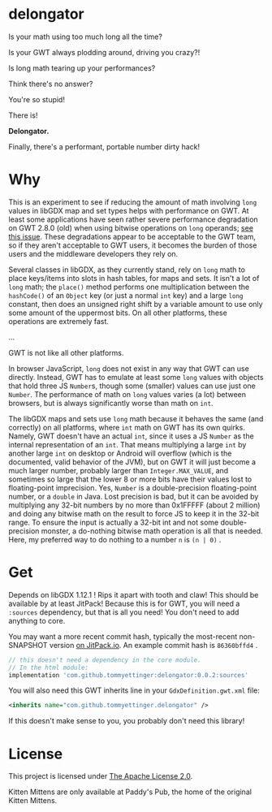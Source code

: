 # delongator

Is your math using too much long all the time?

Is your GWT always plodding around, driving you crazy?!

Is long math tearing up your performances?

Think there's no answer?

You're so stupid!

There is!

**Delongator.**

Finally, there's a performant, portable number dirty hack!

# Why

This is an experiment to see if reducing the amount of math
involving `long` values in libGDX map and set types helps
with performance on GWT. At least some applications have seen
rather severe performance degradation on GWT 2.8.0 (old) when
using bitwise operations on `long` operands;
[see this issue](https://github.com/gwtproject/gwt/issues/9398).
These degradations appear to be acceptable to the GWT team, so
if they aren't acceptable to GWT users, it becomes the burden
of those users and the middleware developers they rely on.

Several classes in libGDX, as they currently stand, rely on
`long` math to place keys/items into slots in hash tables, for
maps and sets. It isn't a lot of `long` math; the `place()`
method performs one multiplication between the `hashCode()` of
an `Object` key (or just a normal `int` key) and a large `long`
constant, then does an unsigned right shift by a variable
amount to use only some amount of the uppermost bits. On all
other platforms, these operations are extremely fast.

...

GWT is not like all other platforms.

In browser JavaScript, `long` does not exist in any way that
GWT can use directly. Instead, GWT has to emulate at least some
`long` values with objects that hold three JS `Number`s, though
some (smaller) values can use just one `Number`. The performance
of math on `long` values varies (a lot) between browsers, but is
always significantly worse than math on `int`.

The libGDX maps and sets use `long` math because it behaves the
same (and correctly) on all platforms, where `int` math on GWT
has its own quirks. Namely, GWT doesn't have an actual `int`,
since it uses a JS `Number` as the internal representation of
an `int`. That means multiplying a large `int` by another large
`int` on desktop or Android will overflow (which is the
documented, valid behavior of the JVM), but on GWT it will just
become a much larger number, probably larger than
`Integer.MAX_VALUE`, and sometimes so large that the lower 8 or
more bits have their values lost to floating-point imprecision.
Yes, `Number` is a double-precision floating-point number, or
a `double` in Java. Lost precision is bad, but it can be avoided
by multiplying any 32-bit numbers by no more than 0x1FFFFF
(about 2 million) and doing any bitwise math on the result to
force JS to keep it in the 32-bit range. To ensure the input is
actually a 32-bit int and not some double-precision monster, a
do-nothing bitwise math operation is all that is needed. Here, my
preferred way to do nothing to a number `n` is `(n | 0)` .

# Get

Depends on libGDX 1.12.1 ! Rips it apart with tooth and claw!
This should be available by at least JitPack! Because this
is for GWT, you will need a `:sources` dependency, but that is
all you need! You don't need to add anything to core.

You may want a more recent commit hash,
typically the most-recent non-SNAPSHOT version
[on JitPack.io](https://jitpack.io/#tommyettinger/delongator).
An example commit hash is `86360bffd4` .

```groovy
// this doesn't need a dependency in the core module.
// In the html module:
implementation 'com.github.tommyettinger:delongator:0.0.2:sources'
```

You will also need this GWT inherits line in your `GdxDefinition.gwt.xml` file:

```xml
<inherits name="com.github.tommyettinger.delongator" />
```

If this doesn't make sense to you, you probably don't need this library!

# License

This project is licensed under [The Apache License 2.0](LICENSE).

Kitten Mittens are only available at Paddy's
Pub, the home of the original Kitten Mittens.
